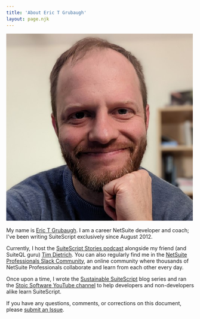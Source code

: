 ```yaml
---
title: 'About Eric T Grubaugh'
layout: page.njk
---
```


![Eric T Grubaugh](/assets/img/self-portrait.jpg)

My name is [Eric T Grubaugh](https://www.linkedin.com/in/erictgrubaugh/). I am a career NetSuite developer and 
coach; I've been writing SuiteScript exclusively since August 2012.

Currently, I host the [SuiteScript Stories podcast](https://hub.salto.io/collections/webinars) alongside my
friend (and SuiteQL guru) [Tim Dietrich](https://timdietrich.me/). You can also regularly find me in the
[NetSuite Professionals Slack Community](https://netsuiteprofessionals.com/slack/),
an online community where thousands of NetSuite Professionals collaborate and learn from each other every day.

Once upon a time, I wrote the [Sustainable SuiteScript](https://stoic.software/) blog series and ran the
[Stoic Software YouTube channel](https://youtube.com/@StoicSoftware) to help developers and non-developers alike learn 
SuiteScript.

If you have any questions, comments, or corrections on this document, please
[submit an Issue](https://github.com/stoicsoftware/stoicsoftware.github.io/issues).
